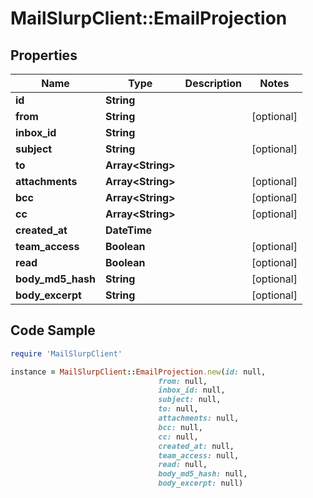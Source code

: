 # MailSlurpClient::EmailProjection

## Properties

Name | Type | Description | Notes
------------ | ------------- | ------------- | -------------
**id** | **String** |  | 
**from** | **String** |  | [optional] 
**inbox_id** | **String** |  | 
**subject** | **String** |  | [optional] 
**to** | **Array&lt;String&gt;** |  | 
**attachments** | **Array&lt;String&gt;** |  | [optional] 
**bcc** | **Array&lt;String&gt;** |  | [optional] 
**cc** | **Array&lt;String&gt;** |  | [optional] 
**created_at** | **DateTime** |  | 
**team_access** | **Boolean** |  | [optional] 
**read** | **Boolean** |  | [optional] 
**body_md5_hash** | **String** |  | [optional] 
**body_excerpt** | **String** |  | [optional] 

## Code Sample

```ruby
require 'MailSlurpClient'

instance = MailSlurpClient::EmailProjection.new(id: null,
                                 from: null,
                                 inbox_id: null,
                                 subject: null,
                                 to: null,
                                 attachments: null,
                                 bcc: null,
                                 cc: null,
                                 created_at: null,
                                 team_access: null,
                                 read: null,
                                 body_md5_hash: null,
                                 body_excerpt: null)
```


